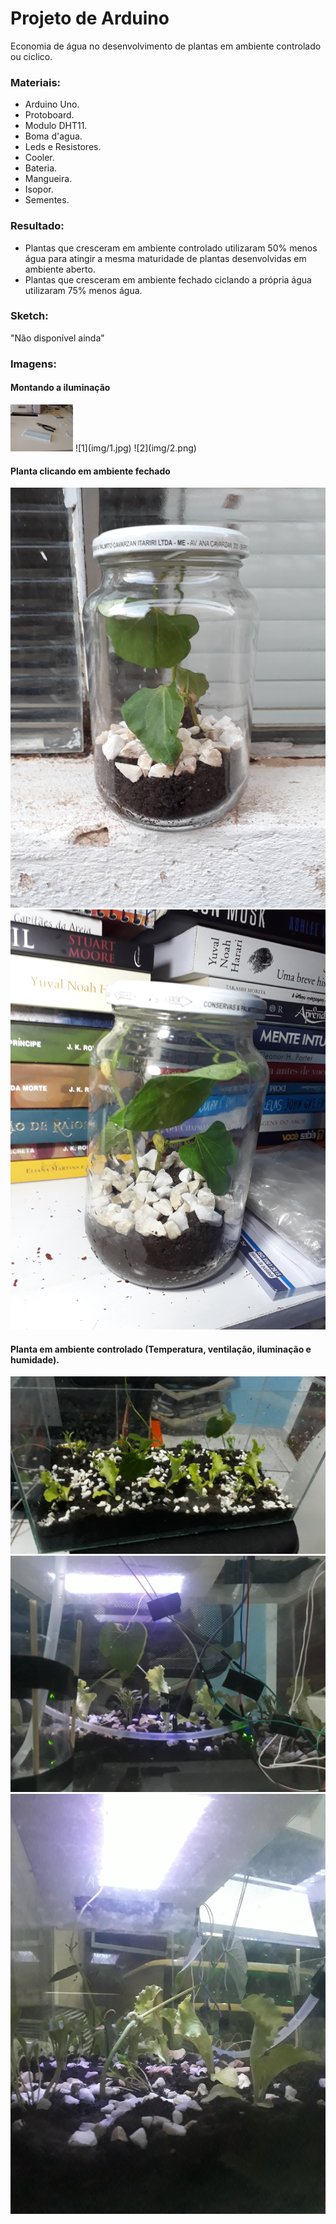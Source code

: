 # Projeto de Arduino

  Economia de água no desenvolvimento de plantas em ambiente controlado ou ciclico.

### Materiais:
* Arduino Uno.
* Protoboard.
* Modulo DHT11.
* Boma d'agua.
* Leds e Resistores.
* Cooler.
* Bateria.
* Mangueira.
* Isopor.
* Sementes.

### Resultado:
  
- Plantas que cresceram em ambiente controlado utilizaram 50% menos água para atingir a mesma maturidade de plantas desenvolvidas em ambiente aberto.
- Plantas que cresceram em ambiente fechado ciclando a própria água utilizaram 75% menos água.

### Sketch:

"Não disponível ainda"

### Imagens:

#### Montando a iluminação
<img src="img/1.jpg" alt="drawing" width="100"/>
![1](img/1.jpg)
![2](img/2.png)

#### Planta clicando em ambiente fechado
![3](img/3.jpg)
![4](img/4.jpg)

#### Planta em ambiente controlado (Temperatura, ventilação, iluminação e humidade).

![5](img/5.jpeg)
![6](img/6.jpg)
![7](img/7.jpg)